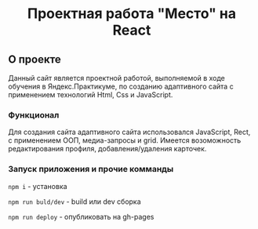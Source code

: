 <h1 align="center">Проектная работа "Место" на React</h1>

## О проекте

Данный сайт является проектной работой, выполняемой в ходе обучения в Яндекс.Практикуме, по созданию адаптивного сайта с применением технологий Html, Css и JavaScript.

### Функционал

Для создания сайта адаптивного сайта использовался JavaScript, Rect, с применением ООП, медиа-запросы и grid.
Имеется возоможность редактирования профиля, добавления/удаления карточек.

### Запуск приложения и прочие комманды

`npm i` - установка

`npm run buld/dev` - build или dev сборка

`npm run deploy` - опубликовать на gh-pages
